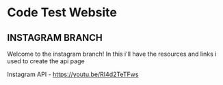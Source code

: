 # Code Test Website

## INSTAGRAM BRANCH

Welcome to the instagram branch! In this i'll have the resources and links i used to create the api page

Instagram API - https://youtu.be/RI4d2TeTFws

